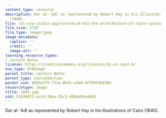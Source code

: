 ```yaml
---
content_type: resource
description: Dar al-`Adl as represented by Robert Hay in his Illustrations of Cairo
  (1840).
file: /ol-ocw-studio-app/courses/4-615-the-architecture-of-cairo-spring-2002/510368f1accdf8ea3bc3488a495e44d5_1049.jpg
file_size: 2729
file_type: image/jpeg
image_metadata:
  caption: ''
  credit: ''
  image-alt: ''
learning_resource_types:
- Lecture Notes
license: https://creativecommons.org/licenses/by-nc-sa/4.0/
ocw_type: OCWImage
parent_title: Lecture Notes
parent_type: CourseSection
parent_uid: 6903e2f5-731a-0bfe-a3b8-4ff0493b836b
resourcetype: Image
title: 1049.jpg
uid: 510368f1-accd-f8ea-3bc3-488a495e44d5
---
```

Dar al-`Adl as represented by Robert Hay in his Illustrations of Cairo (1840).